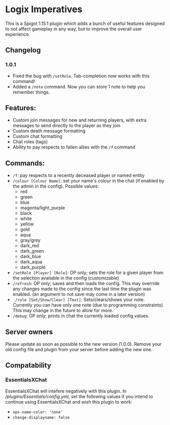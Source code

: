 # Logix Imperatives
This is a Spigot 1.15.1 plugin which adds a bunch of useful features designed to not affect gameplay in any way, but to improve the overall user experience.

## Changelog 
### 1.0.1
 - Fixed the bug with `/setRole`. Tab-completion now works with this command!
 - Added a `/note` command. Now you can store 1 note to help you remember things.

## Features:
 - Custom join messages for new and returning players, with extra messages to send directly to the player as they join
 - Custom death message formatting
 - Custom chat formatting
 - Chat roles (tags)
 - Ability to pay respects to fallen allies with the `/f` command

## Commands:
 - `/f`: pay respects to a recently deceased player or named entity
 - `/colour [Colour Name]`: set your name's colour in the chat (if enabled by the admin in the config). Possible values:
    - red
    - green
    - blue
    - magenta/light_purple
    - black
    - white
    - yellow
    - gold
    - aqua
    - gray/grey
    - dark_red
    - dark_green
    - dark_blue
    - dark_aqua
    - dark_purple
 - `/setRole [Player] [Role]`: OP only; sets the role for a given player from the selection available in the config (customizable)
 - `/refresh`: OP only; saves and then loads the config. This may override any changes made to the config since the last time the plugin was enabled. (an argument to not save may come in a later version) 
 - ` /role [Set/Show/Clear] [Text]`: Sets/clears/shows your note. Currently you can have only one note (due to programming constraints). This may change in the future to allow for more.
 - `/debug`: OP only; prints in chat the currently loaded config values.

## Server owners
Please update as soon as possible to the new version (1.0.0). Remove your old config file and plugin from your server before adding the new one.

## Compatability
### EssentialsXChat
EssentialsXChat will intefere negatively with this plugin. In */plugins/Essentials/config.yml*, set the following values if you intend to continue using EssentialsXChat and wish this plugin to work:
 - `ops-name-color: 'none'`
 - `change-displayname: false`
